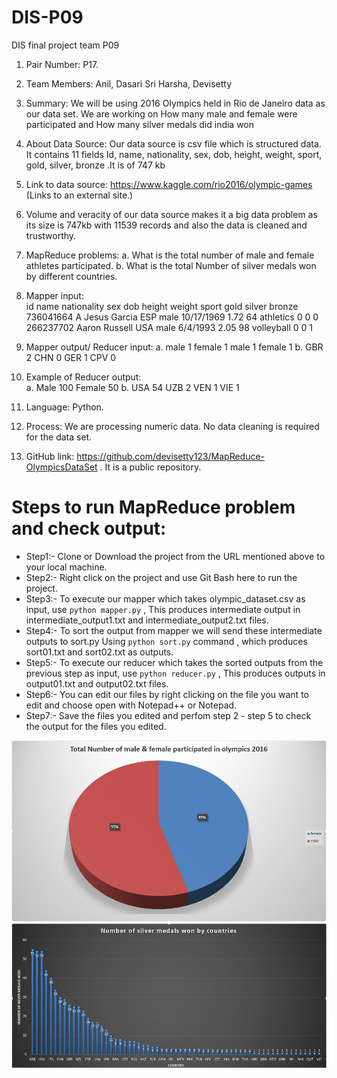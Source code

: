 # DIS-P09
DIS final project team P09
1.	Pair Number: P17.
2.	Team Members: Anil, Dasari
                              Sri Harsha, Devisetty
3.	Summary: We will be using 2016 Olympics held in Rio de Janeiro data as our data set. We are working on How many male and female were participated and How many silver medals did india won
4.	About Data Source: Our data source is csv file which is structured data. It contains 11 fields Id, name, nationality, sex, dob, height, weight, sport, gold, silver, bronze .It is of 747 kb
5.	Link to data source: https://www.kaggle.com/rio2016/olympic-games (Links to an external site.)
6.	Volume and veracity of our data source makes it a big data problem as its size is 747kb with 11539 records and also the data is cleaned and trustworthy.
7.	MapReduce problems: 
a.	What is the total number of male and female athletes participated.
b.	What is the total Number of silver medals won by different countries.
8.	Mapper input: 	 
						id            name          nationality   sex         dob        height   weight  sport     gold  silver  bronze
					736041664     A Jesus Garcia     ESP        male      10/17/1969    1.72     64    athletics   0      0      0
					266237702     Aaron Russell      USA        male       6/4/1993     2.05     98    volleyball  0      0      1

9.	Mapper output/ Reducer input: 
a.  male	1
	female	1
	male	1
	female	1
b.  GBR	2
	CHN	0
	GER	1
	CPV	0
       
10.	Example of Reducer output:  
a.	 Male 100
	 Female 50
b.	USA	54
	UZB	2
	VEN	1
	VIE	1
11.	Language: Python.
12.	Process: We are processing numeric data. No data cleaning is required for the data set.

13. GitHub link: https://github.com/devisetty123/MapReduce-OlympicsDataSet . It is a public repository. 

# Steps to run MapReduce problem and check output:
* Step1:- Clone or Download the project from the URL mentioned above to your local machine.
* Step2:- Right click on the project and use Git Bash here to run the project. 
* Step3:- To execute our mapper which takes olympic_dataset.csv as input, use `python mapper.py` , This produces intermediate output in intermediate_output1.txt and intermediate_output2.txt files.
* Step4:- To sort the output from mapper we will send these intermediate outputs to sort.py Using `python sort.py` command , which produces sort01.txt and sort02.txt as outputs.
* Step5:- To execute our reducer which takes the sorted outputs from the previous step as input, use `python reducer.py` , This produces outputs in output01.txt and output02.txt files.
* Step6:- You can edit our files by right clicking on the file you want to edit and choose open with Notepad++ or Notepad.
* Step7:- Save the files you edited and perfom step 2 - step 5 to check the output for the files you edited.

![Output1 Graph](/Images/Output01_Graph.JPG)
![Output2 Graph](/Images/Output02_Graph.JPG)
